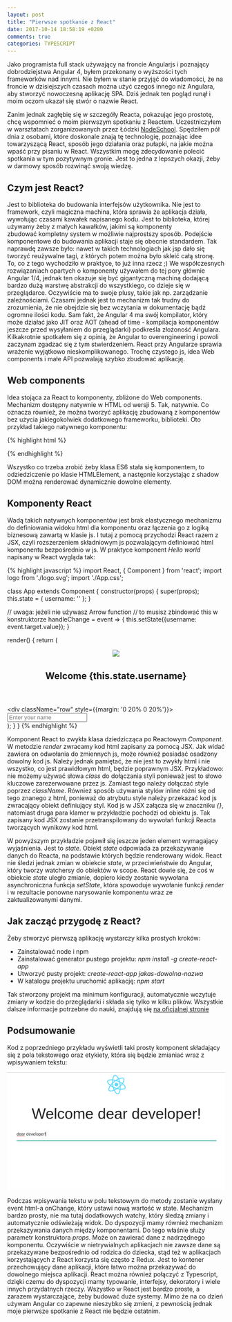 ```yaml
---
layout: post
title: "Pierwsze spotkanie z React"
date: 2017-10-14 18:58:19 +0200
comments: true
categories: TYPESCRIPT
---
```

Jako programista full stack używający na froncie Angularjs i poznający dobrodziejstwa Angular 4, byłem przekonany o wyższości tych frameworków nad innymi. Nie byłem w stanie przyjąć do wiadomości, 
że na froncie w dzisiejszych czasach można użyć czegoś innego niż Angulara, aby stworzyć nowoczesną 
aplikację SPA. Dziś jednak ten pogląd runął i moim oczom ukazał się stwór o nazwie React. 

<!--more-->
Zanim jednak zagłębię się w szczegóły Reacta, pokazując jego prostotę, chcę wspomnieć o moim pierwszym spotkaniu z Reactem. Uczestniczyłem w warsztatach zorganizowanych
przez Łódzki [NodeSchool](https://nodeschool.io/lodz/). Spędziłem pół dnia z osobami, które doskonale znają tę technologię, poznając idee towarzyszącą React, sposób jego 
działania oraz pułapki, na jakie można wpaść przy pisaniu w React. Wszystkim mogę zdecydowanie polecić spotkania w tym pozytywnym gronie. Jest to jedna z lepszych okazji, 
żeby w darmowy sposób rozwinąć swoją wiedzę. 

## Czym jest React?
Jest to biblioteka do budowania interfejsów użytkownika. Nie jest to framework, czyli magiczna machina, która sprawia że 
aplikacja działa, wywołując czasami kawałek napisanego kodu. Jest to biblioteka, której używamy żeby z małych kawałków, jakimi są komponenty  
zbudować kompletny system w możliwie najprostszy sposób. Podejście komponentowe do budowania aplikacji staje się obecnie standardem. Tak naprawdę zawsze było: nawet 
w takich technologiach jak jsp dało się tworzyć reużywalne tagi, z których potem można było skleić całą stronę. To, co z tego wychodziło w praktyce, to już inna rzecz ;)
We współczesnych rozwiązaniach opartych o komponenty używałem do tej pory głównie Angular 1/4, jednak ten okazuje się być gigantyczną machiną dodającą bardzo dużą
warstwę abstrakcji do wszystkiego, co dzieje się w przeglądarce. Oczywiście ma to swoje plusy, takie jak np. zarządzanie zależnościami. Czasami jednak jest to mechanizm tak trudny do zrozumienia, 
że nie obejdzie się bez wczytania w dokumentację bądź ogromne ilości kodu. Sam fakt, że Angular 4 ma swój kompilator, który może działać 
jako JIT oraz AOT (ahead of time - kompilacja komponentów jeszcze przed wysyłaniem do przeglądarki) podkreśla złożoność Angulara. Kilkakrotnie spotkałem się z opinią, że 
Angular to overengineering i powoli zaczynam zgadzać się z tym stwierdzeniem. React przy Angularze sprawia wrażenie wyjątkowo nieskomplikowanego. Trochę czystego js, idea Web components 
i małe API pozwalają szybko zbudować aplikację. 

## Web components
Idea stojąca za React to komponenty, zbliżone do Web components. Mechanizm dostępny natywnie w HTML od wersji 5. Tak, natywnie. Co oznacza również, że można tworzyć
aplikację zbudowaną z komponentów bez użycia jakiegokolwiek dodatkowego frameworku, biblioteki. Oto przykład takiego natywnego komponentu: 

{% highlight html %}
<html>
<head>
<script>
class MyNativeComponent extends HTMLElement {
	constructor() {
	    super();
	    var shadow = this.attachShadow({mode: 'open'});
	    var p = document.createElement('p');
	    p.innerText = 'Hello World from component';
	    shadow.appendChild(p);
	}
}
window.customElements.define('my-native', MyNativeComponent);
</script>
</head>
<body>
	<my-native name="Anita"></my-native>
</body>
</html>
{% endhighlight %}

Wszystko co trzeba zrobić żeby klasa ES6 stała się komponentem, to odziedziczenie po klasie HTMLElement, a następnie korzystając z shadow DOM można renderować dynamicznie 
dowolne elementy. 

## Komponenty React
Wadą takich natywnych komponentów jest brak elastycznego mechanizmu do definiowania widoku html dla komponentu oraz łączenia go z logiką biznesową zawartą w klasie js.
I tutaj z pomocą przychodzi React razem z JSX, czyli rozszerzeniem składniowym js pozwalającym definiować html komponentu bezpośrednio w js. W praktyce komponent _Hello world_ napisany w React wygląda tak:

{% highlight javascript %}
import React, { Component } from 'react';
import logo from './logo.svg';
import './App.css';

class App extends Component {
  constructor(props) {
    super(props);
    this.state = { username: '' };
  }

  // uwaga: jeżeli nie używasz Arrow function 
  // to musisz zbindować this w konstruktorze
  handleChange = event => { 
    this.setState({username: event.target.value});
  }

  render() {
    return (
      <div className="center-align">
        <header>
          <img src={logo} className="App-logo" />
          <h2>Welcome {this.state.username}</h2>
        </header>
        <div className="row" style={{margin: '0 20% 0 20%'}}>
          <input placeholder="Enter your name" 
                 onChange={this.handleChange} />
        </div>
      </div>
    );
  }
}
{% endhighlight %}

Komponent React to zwykła klasa dziedzicząca po Reactowym _Component_. W metodzie _render_ zwracamy kod html zapisany za pomocą JSX. Jak widać zawiera on odwołania
do zmiennych js, może również posiadać osadzony dowolny kod js. Należy jednak pamiętać, że nie jest to zwykły html i nie wszystko, co jest prawidłowym html, będzie poprawnym
JSX. Przykładowo: nie możemy używać słowa _class_ do dołączania styli ponieważ jest to słowo kluczowe zarezerwowane przez js. Zamiast tego należy dołączać style poprzez 
_className_. Również sposób używania stylów inline różni się od tego znanego z html, ponieważ do atrybutu style należy przekazać kod js zwracający obiekt definiujący styl.
Kod js w JSX załącza się w znaczniku _{}_, natomiast druga para klamer w przykładzie pochodzi od obiektu js. Tak zapisany kod JSX zostanie przetranspilowany do wywołań
funkcji Reacta tworzących wynikowy kod html. 

W powyższym przykładzie pojawił się jeszcze jeden element wymagający wyjaśnienia. Jest to _state_. Obiekt _state_ odpowiada za przekazywanie danych do Reacta, na podstawie
których będzie renderowany widok. React nie śledzi jednak zmian w obiekcie _state_, w przeciwieństwie do Angular, który tworzy watchersy do obiektów w scope. 
React dowie się, że coś w obiekcie _state_ uległo zmianie, dopiero kiedy zostanie wywołana asynchroniczna funkcja _setState_, która spowoduje wywołanie funkcji _render_ i w rezultacie
ponowne narysowanie komponentu wraz ze zaktualizowanymi danymi.

## Jak zacząć przygodę z React?
Żeby stworzyć pierwszą aplikację wystarczy kilka prostych kroków:

  * Zainstalować node i npm
  * Zainstalować generator pustego projektu: _npm install -g create-react-app_
  * Utworzyć pusty projekt: _create-react-app jakas-dowolna-nazwa_
  * W katalogu projektu uruchomić aplikację: _npm start_

Tak stworzony projekt ma minimum konfiguracji, automatycznie wczytuje zmiany w kodzie do przeglądarki i składa się tylko w kilku plików. Wszystkie dalsze informacje
potrzebne do nauki, znajdują się [na oficjalnej stronie](https://reactjs.org/docs/installation.html)

## Podsumowanie
Kod z poprzedniego przykładu wyświetli taki prosty komponent składający się z pola tekstowego oraz etykiety, która się będzie zmianiać wraz z wpisywaniem tekstu:

![GitHub Logo](/images/react.png)

Podczas wpisywania tekstu w polu tekstowym do metody zostanie wysłany event html-a onChange, który ustawi nową wartość w state. Mechanizm bardzo prosty, nie ma tutaj
dodatkowych watchy, który śledzą zmiany i automatycznie odświeżają widok. Do dyspozycji mamy również mechanizm przekazywania danych między komponentami. 
Do tego właśnie służy parametr konstruktora _props_. Może on zawierać dane z nadrzędnego komponentu. Oczywiście w nietrywialnych aplikacjach nie zawsze dane są przekazywane 
bezpośrednio od rodzica do dziecka, stąd też w aplikacjach korzystających z React korzysta się często z Redux. Jest to kontener przechowujący dane aplikacji, które łatwo 
można przekazywać do dowolnego miejsca aplikacji. React można również połączyć z Typescript, dzięki czemu do dyspozycji mamy typowanie, interfejsy, dekoratory i wiele innych 
przydatnych rzeczy. Wszystko w React jest bardzo proste, a zarazem wystarczające, żeby budować duże systemy. Mimo że na co dzień używam Angular co zapewne nieszybko się 
zmieni, z pewnością jednak moje pierwsze spotkanie z React nie będzie ostatnim. 
